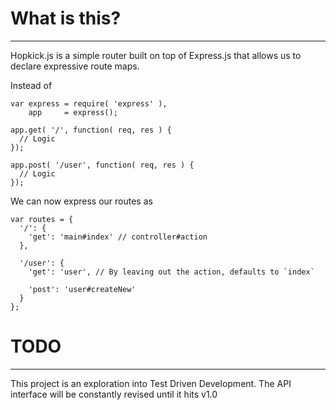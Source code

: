 # What is this?
------------------------------

Hopkick.js is a simple router built on top of Express.js that allows us to declare expressive route maps.

Instead of

    var express = require( 'express' ),
        app     = express();

    app.get( '/', function( req, res ) {
      // Logic
    });

    app.post( '/user', function( req, res ) {
      // Logic
    });

We can now express our routes as

    var routes = {
      '/': {
        'get': 'main#index' // controller#action
      },

      '/user': {
        'get': 'user', // By leaving out the action, defaults to `index`

        'post': 'user#createNew'
      }
    };

# TODO
------------------------------

This project is an exploration into Test Driven Development. The API interface will be constantly revised until it hits v1.0